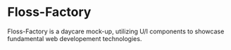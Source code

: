 # Floss-Factory

Floss-Factory is a daycare mock-up, utilizing U/I  components to showcase fundamental web developement technologies. 
